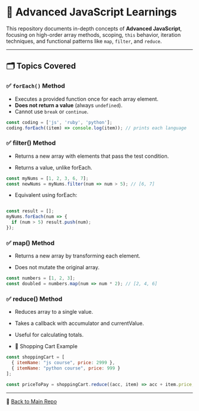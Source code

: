 # 🧠 Advanced JavaScript Learnings

This repository documents in-depth concepts of **Advanced JavaScript**, focusing on high-order array methods, scoping, `this` behavior, iteration techniques, and functional patterns like `map`, `filter`, and `reduce`.

---

## 🗂 Topics Covered

### ✅ `forEach()` Method
- Executes a provided function once for each array element.
- **Does not return a value** (always `undefined`).
- Cannot use `break` or `continue`.

```js
const coding = ['js', 'ruby', 'python'];
coding.forEach((item) => console.log(item)); // prints each language
```

### ✅ filter() Method
- Returns a new array with elements that pass the test condition.

- Returns a value, unlike forEach.
```js
const myNums = [1, 2, 3, 6, 7];
const newNums = myNums.filter(num => num > 5); // [6, 7]
```

- Equivalent using forEach:

```js

const result = [];
myNums.forEach(num => {
  if (num > 5) result.push(num);
});
```

### ✅ map() Method
- Returns a new array by transforming each element.

- Does not mutate the original array.

```js
const numbers = [1, 2, 3];
const doubled = numbers.map(num => num * 2); // [2, 4, 6]
```

### ✅ reduce() Method
- Reduces array to a single value.

- Takes a callback with accumulator and currentValue.

- Useful for calculating totals.

- 🛒 Shopping Cart Example

```js
const shoppingCart = [
  { itemName: "js course", price: 2999 },
  { itemName: "python course", price: 999 }
];

const priceToPay = shoppingCart.reduce((acc, item) => acc + item.price, 0);
```

---

📂 [Back to Main Repo](/README.md)
